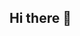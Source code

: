 ## Hi there 👋
<!--
**Zainab1sadat/Zainab1Sadat** is a ✨ _special_ ✨ repository because its `README.md` (this file) appears on your GitHub profile.
1_Hi I am Zainab Sadat.
Here are some ideas to get you started:

- 🔭 I’m currently working on ...
- 🌱 I’m currently learning ...
- 👯 I’m looking to collaborate on ...
- 🤔 I’m looking for help with ...
- 💬 Ask me about ...
- 📫 How to reach me: ...
- 😄 Pronouns: ...
- ⚡ Fun fact: ...
-->
